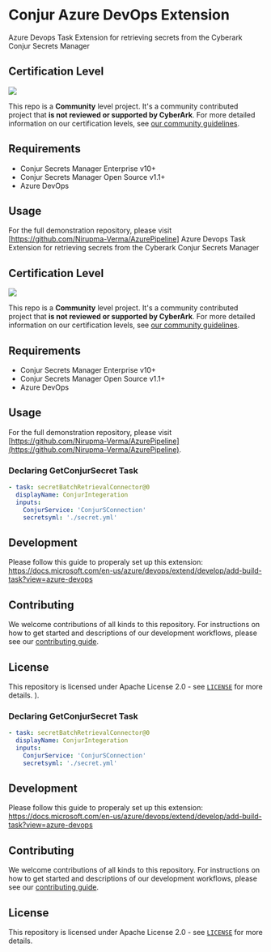 # Conjur Azure DevOps Extension
Azure Devops Task Extension for retrieving secrets from the Cyberark Conjur Secrets Manager

## Certification Level
![](https://img.shields.io/badge/Certification%20Level-Community-28A745?link=https://github.com/cyberark/community/blob/master/Conjur/conventions/certification-levels.md)

This repo is a **Community** level project. It's a community contributed project that **is not reviewed or supported
by CyberArk**. For more detailed information on our certification levels, see [our community guidelines](https://github.com/cyberark/community/blob/master/Conjur/conventions/certification-levels.md#community).

## Requirements
- Conjur Secrets Manager Enterprise v10+
- Conjur Secrets Manager Open Source v1.1+
- Azure DevOps

## Usage

For the full demonstration repository, please visit [https://github.com/Nirupma-Verma/AzurePipeline]
Azure Devops Task Extension for retrieving secrets from the Cyberark Conjur Secrets Manager

## Certification Level
![](https://img.shields.io/badge/Certification%20Level-Community-28A745?link=https://github.com/cyberark/community/blob/master/Conjur/conventions/certification-levels.md)

This repo is a **Community** level project. It's a community contributed project that **is not reviewed or supported
by CyberArk**. For more detailed information on our certification levels, see [our community guidelines](https://github.com/cyberark/community/blob/master/Conjur/conventions/certification-levels.md#community).

## Requirements
- Conjur Secrets Manager Enterprise v10+
- Conjur Secrets Manager Open Source v1.1+
- Azure DevOps

## Usage

For the full demonstration repository, please visit [https://github.com/Nirupma-Verma/AzurePipeline](https://github.com/Nirupma-Verma/AzurePipeline).

### Declaring GetConjurSecret Task

```yaml
- task: secretBatchRetrievalConnector@0
  displayName: ConjurIntegeration
  inputs:
    ConjurService: 'ConjurSConnection'
    secretsyml: './secret.yml'
```

## Development

Please follow this guide to properaly set up this extension:
https://docs.microsoft.com/en-us/azure/devops/extend/develop/add-build-task?view=azure-devops

## Contributing
We welcome contributions of all kinds to this repository. For instructions on how to get started and descriptions
of our development workflows, please see our [contributing guide](CONTRIBUTING.md).

## License
This repository is licensed under Apache License 2.0 - see [`LICENSE`](LICENSE) for more details.
).

### Declaring GetConjurSecret Task

```yaml
- task: secretBatchRetrievalConnector@0
  displayName: ConjurIntegeration
  inputs:
    ConjurService: 'ConjurSConnection'
    secretsyml: './secret.yml'
```

## Development

Please follow this guide to properaly set up this extension:
https://docs.microsoft.com/en-us/azure/devops/extend/develop/add-build-task?view=azure-devops

## Contributing
We welcome contributions of all kinds to this repository. For instructions on how to get started and descriptions
of our development workflows, please see our [contributing guide](CONTRIBUTING.md).

## License
This repository is licensed under Apache License 2.0 - see [`LICENSE`](LICENSE) for more details.

